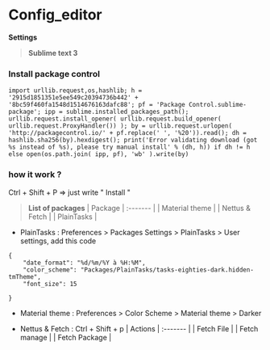 # Config_editor
 <i class="icon-cog"></i> **Settings**

 > **Sublime text 3**

### Install package control

```
import urllib.request,os,hashlib; h = '2915d1851351e5ee549c20394736b442' + '8bc59f460fa1548d1514676163dafc88'; pf = 'Package Control.sublime-package'; ipp = sublime.installed_packages_path(); urllib.request.install_opener( urllib.request.build_opener( urllib.request.ProxyHandler()) ); by = urllib.request.urlopen( 'http://packagecontrol.io/' + pf.replace(' ', '%20')).read(); dh = hashlib.sha256(by).hexdigest(); print('Error validating download (got %s instead of %s), please try manual install' % (dh, h)) if dh != h else open(os.path.join( ipp, pf), 'wb' ).write(by)

```

### how it work ? 
Ctrl + Shift + P  =>  just write " Install "

 > **List of packages**
| Package 
| :------- | 
| Material theme |
| Nettus & Fetch |
| PlainTasks |

 * PlainTasks :  Preferences > Packages Settings > PlainTasks > User settings, add this code

```
{
    "date_format": "%d/%m/%Y à %H:%M",
    "color_scheme": "Packages/PlainTasks/tasks-eighties-dark.hidden-tmTheme",
    "font_size": 15

}
```




* Material theme : Preferences > Color Scheme > Material theme > Darker


* Nettus & Fetch : Ctrl + Shift + p
| Actions
| :------- | 
| Fetch File |
| Fetch manage |
| Fetch Package |